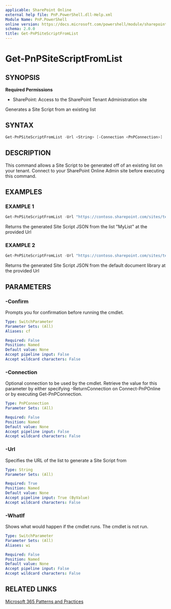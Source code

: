 ```yaml
---
applicable: SharePoint Online
external help file: PnP.PowerShell.dll-Help.xml
Module Name: PnP.PowerShell
online version: https://docs.microsoft.com/powershell/module/sharepoint-pnp/get-pnpsitescriptfromlist
schema: 2.0.0
title: Get-PnPSiteScriptFromList
---
```


# Get-PnPSiteScriptFromList

## SYNOPSIS

**Required Permissions**

* SharePoint: Access to the SharePoint Tenant Administration site

Generates a Site Script from an existing list

## SYNTAX

```powershell
Get-PnPSiteScriptFromList -Url <String> [-Connection <PnPConnection>]   [<CommonParameters>]
```

## DESCRIPTION
This command allows a Site Script to be generated off of an existing list on your tenant. Connect to your SharePoint Online Admin site before executing this command.

## EXAMPLES

### EXAMPLE 1
```powershell
Get-PnPSiteScriptFromList -Url "https://contoso.sharepoint.com/sites/teamsite/lists/MyList"
```

Returns the generated Site Script JSON from the list "MyList" at the provided Url

### EXAMPLE 2
```powershell
Get-PnPSiteScriptFromList -Url "https://contoso.sharepoint.com/sites/teamsite/Shared Documents"
```

Returns the generated Site Script JSON from the default document library at the provided Url

## PARAMETERS

### -Confirm
Prompts you for confirmation before running the cmdlet.

```yaml
Type: SwitchParameter
Parameter Sets: (All)
Aliases: cf

Required: False
Position: Named
Default value: None
Accept pipeline input: False
Accept wildcard characters: False
```

### -Connection
Optional connection to be used by the cmdlet. Retrieve the value for this parameter by either specifying -ReturnConnection on Connect-PnPOnline or by executing Get-PnPConnection.

```yaml
Type: PnPConnection
Parameter Sets: (All)

Required: False
Position: Named
Default value: None
Accept pipeline input: False
Accept wildcard characters: False
```

### -Url
Specifies the URL of the list to generate a Site Script from

```yaml
Type: String
Parameter Sets: (All)

Required: True
Position: Named
Default value: None
Accept pipeline input: True (ByValue)
Accept wildcard characters: False
```

### -WhatIf
Shows what would happen if the cmdlet runs. The cmdlet is not run.

```yaml
Type: SwitchParameter
Parameter Sets: (All)
Aliases: wi

Required: False
Position: Named
Default value: None
Accept pipeline input: False
Accept wildcard characters: False
```

## RELATED LINKS

[Microsoft 365 Patterns and Practices](https://aka.ms/m365pnp)
